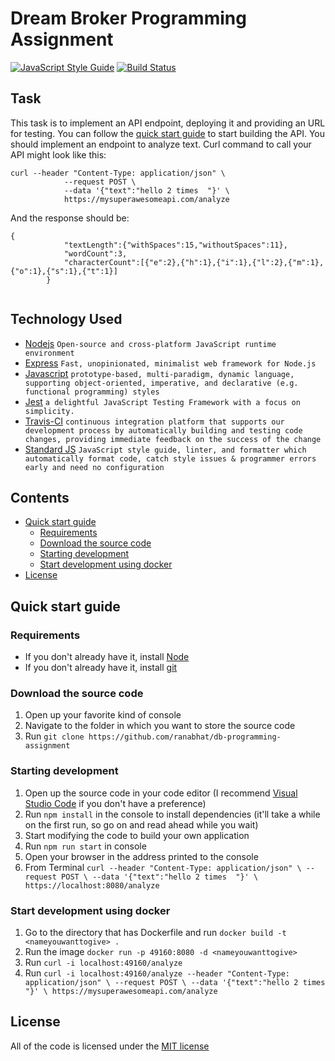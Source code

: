 # Dream Broker Programming Assignment

[![JavaScript Style Guide](https://img.shields.io/badge/code_style-standard-brightgreen.svg)](https://standardjs.com) [![Build Status](https://travis-ci.com/ranabhat/db-programming-assignment.svg?token=gMdiyfiTb9AJMAZY1F7M&branch=master)](https://travis-ci.com/ranabhat/db-programming-assignment)


## Task

This task is to implement an API endpoint, deploying it and providing an URL for testing. You can follow the [quick start guide](#quickstart) to start building the API. 
You should implement an endpoint to analyze text. Curl command to call your API might look like this: 
```
curl --header "Content-Type: application/json" \
            --request POST \
            --data '{"text":"hello 2 times  "}' \
            https://mysuperawesomeapi.com/analyze
```
And the response should be:
```
{
            "textLength":{"withSpaces":15,"withoutSpaces":11},
            "wordCount":3,
            "characterCount":[{"e":2},{"h":1},{"i":1},{"l":2},{"m":1},{"o":1},{"s":1},{"t":1}]
        }
            
```

## Technology Used
- [Nodejs](https://nodejs.org/en/download/) `Open-source and cross-platform JavaScript runtime environment`
- [Express](https://expressjs.com/) `Fast, unopinionated, minimalist web framework for Node.js`
- [Javascript](https://developer.mozilla.org/en-US/docs/Web/JavaScript/About_JavaScript) `prototype-based, multi-paradigm, dynamic language, supporting object-oriented, imperative, and declarative (e.g. functional programming) styles`
- [Jest](https://jestjs.io/docs/en/getting-started) `a delightful JavaScript Testing Framework with a focus on simplicity.`
- [Travis-CI](https://docs.travis-ci.com/) `continuous integration platform that supports our development process by automatically building and testing code changes, providing immediate feedback on the success of the change`
- [Standard JS](https://standardjs.com/) `JavaScript style guide, linter, and formatter which automatically format code, catch style issues & programmer errors early and need no configuration`

## Contents
- [Quick start guide](#quickstart)
    - [Requirements](#requirements)
    - [Download the source code](#download)
    - [Starting development](#startingdevelopment)
    - [Start development using docker](#docker)
- [License](#license)

## <a name="quickstart">Quick start guide</a>

### <a name="requirements">Requirements</a>
- If you don't already have it, install [Node](https://nodejs.org/en/download/)
- If you don't already have it, install [git](https://git-scm.com/book/en/v2/Getting-Started-Installing-Git)


### <a name="download">Download the source code</a>
1. Open up your favorite kind of console
2. Navigate to the folder in which you want to store the source code
3. Run `git clone https://github.com/ranabhat/db-programming-assignment`


### <a name="startingdevelopment">Starting development</a>
1. Open up the source code in your code editor (I recommend [Visual Studio Code](https://code.visualstudio.com/) if you don't have a preference)
2. Run `npm install` in the console to install dependencies (it'll take a while on the first run, so go on and read ahead while you wait)
3. Start modifying the code to build your own application
5. Run `npm run start` in console
6. Open your browser in the address printed to the console
7. From Terminal `curl --header "Content-Type: application/json" \
            --request POST \
            --data '{"text":"hello 2 times  "}' \
            https://localhost:8080/analyze `

### <a name="docker">Start development using docker</a>
1. Go to the directory that has Dockerfile and run `docker build -t <nameyouwanttogive> .`
2. Run the image `docker run -p 49160:8080 -d <nameyouwanttogive>`
3. Run `curl -i localhost:49160/analyze`
4. Run ```curl -i localhost:49160/analyze --header "Content-Type: application/json" \
            --request POST \
            --data '{"text":"hello 2 times  "}' \
            https://mysuperawesomeapi.com/analyze ```

## <a name="license">License</a>

All of the code is licensed under the [MIT license](LICENSE)
